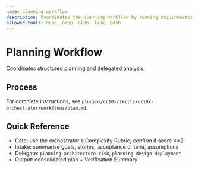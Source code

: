 ```yaml
---
name: planning-workflow
description: Coordinates the planning workflow by running requirements intake and planning subagents, then compiling a complete plan.
allowed-tools: Read, Grep, Glob, Task, Bash
---
```


# Planning Workflow

Coordinates structured planning and delegated analysis.

## Process
For complete instructions, see `plugins/cc10x/skills/cc10x-orchestrator/workflows/plan.md`.

## Quick Reference
- Gate: use the orchestrator's Complexity Rubric; confirm if score <=2
- Intake: summarise goals, stories, acceptance criteria, assumptions
- Delegate: `planning-architecture-risk`, `planning-design-deployment`
- Output: consolidated plan + Verification Summary
